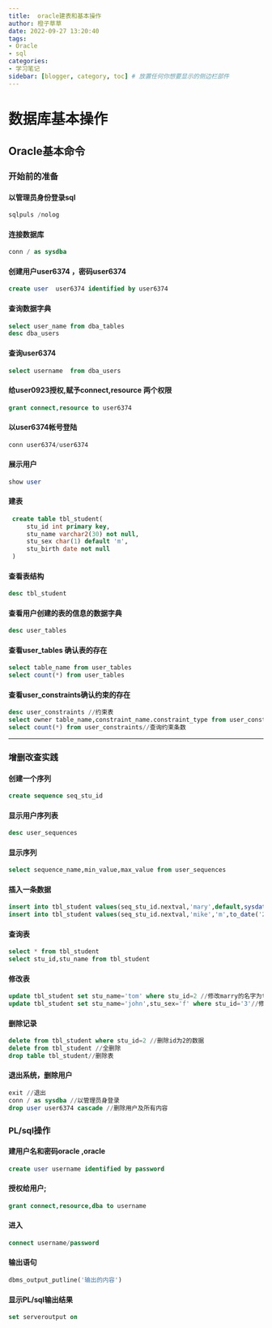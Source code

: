 ```yaml
---
title:  oracle建表和基本操作
author: 橙子草草
date: 2022-09-27 13:20:40
tags:
- Oracle
- sql
categories: 
- 学习笔记
sidebar: [blogger, category, toc] # 放置任何你想要显示的侧边栏部件
---
```


# 数据库基本操作
## Oracle基本命令

### 开始前的准备
#### 以管理员身份登录sql

```sql
sqlpuls /nolog
```

#### 连接数据库

```sql
conn / as sysdba
```

#### 创建用户user6374 ，密码user6374   
```sql
create user  user6374 identified by user6374 
```

#### 查询数据字典

```sql
select user_name from dba_tables
desc dba_users
```

#### 查询user6374 
```sql
select username  from dba_users
```
#### 给user0923授权,赋予connect,resource 两个权限

```sql
grant connect,resource to user6374 
```
#### 以user6374帐号登陆

```sql
conn user6374/user6374   
```
#### 展示用户
```sql
show user
```
#### 建表
```sql
 create table tbl_student(
 	 stu_id int primary key,
	 stu_name varchar2(30) not null,
	 stu_sex char(1) default 'm',
	 stu_birth date not null
 )
```
#### 查看表结构
```sql
desc tbl_student
```
#### 查看用户创建的表的信息的数据字典
```sql
desc user_tables
```
#### 查看user_tables 确认表的存在
```sql
select table_name from user_tables
select count(*) from user_tables
```

#### 查看user_constraints确认约束的存在

```sql
desc user_constraints //约束表
select owner table_name,constraint_name.constraint_type from user_constraints//查询本表约束
select count(*) from user_constraints//查询约束条数
```

---

### 增删改查实践

#### 创建一个序列

```sql
create sequence seq_stu_id
```

#### 显示用户序列表

```sql
desc user_sequences
```
#### 显示序列

 ```sql
 select sequence_name,min_value,max_value from user_sequences
 ```

#### 插入一条数据

```sql
insert into tbl_student values(seq_stu_id.nextval,'mary',default,sysdate)//id为2，姓名marry，生日为系统时间
insert into tbl_student values(seq_stu_id.nextval,'mike','m',to_date('2002-10-29'),'yyyy-mm-dd')
```

#### 查询表

```sql
select * from tbl_student
select stu_id,stu_name from tbl_student
```

#### 修改表

```sql
update tbl_student set stu_name='tom' where stu_id=2 //修改marry的名字为tom
update tbl_student set stu_name='john',stu_sex='f' where stu_id='3'//修改id为3的人姓名性别
```
#### 删除记录
```sql
delete from tbl_student where stu_id=2 //删除id为2的数据
delete from tbl_student //全删除
drop table tbl_student//删除表
```

#### 退出系统，删除用户

```sql
exit //退出
conn / as sysdba //以管理员身登录
drop user user6374 cascade //删除用户及所有内容
```

### PL/sql操作

#### 建用户名和密码oracle ,oracle

```sql
create user username identified by password
```
#### 授权给用户;

```sql
grant connect,resource,dba to username
```
#### 进入
```sql
connect username/password
```
#### 输出语句

```sql
dbms_output_putline('输出的内容')
```
#### 显示PL/sql输出结果

```sql
set serveroutput on
```



